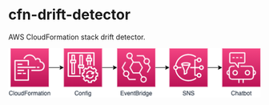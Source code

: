 # cfn-drift-detector

AWS CloudFormation stack drift detector.

![cfn-drift-detector](https://github.com/tosh223/cfn-drift-detector/blob/main/drawio/cfn-drift-detector.drawio.png)
